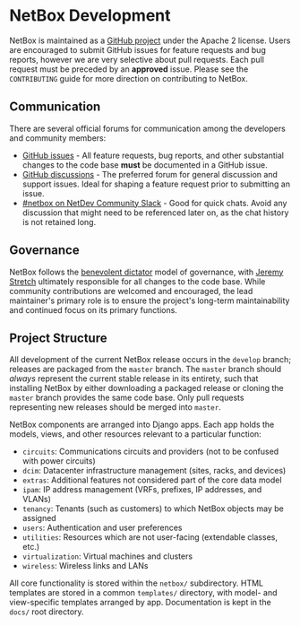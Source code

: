 # NetBox Development

NetBox is maintained as a [GitHub project](https://github.com/netbox-community/netbox) under the Apache 2 license. Users are encouraged to submit GitHub issues for feature requests and bug reports, however we are very selective about pull requests. Each pull request must be preceded by an **approved** issue. Please see the `CONTRIBUTING` guide for more direction on contributing to NetBox.

## Communication

There are several official forums for communication among the developers and community members:

* [GitHub issues](https://github.com/netbox-community/netbox/issues) - All feature requests, bug reports, and other substantial changes to the code base **must** be documented in a GitHub issue.
* [GitHub discussions](https://github.com/netbox-community/netbox/discussions) - The preferred forum for general discussion and support issues. Ideal for shaping a feature request prior to submitting an issue.
* [#netbox on NetDev Community Slack](https://netdev.chat/) - Good for quick chats. Avoid any discussion that might need to be referenced later on, as the chat history is not retained long.

## Governance

NetBox follows the [benevolent dictator](http://oss-watch.ac.uk/resources/benevolentdictatorgovernancemodel) model of governance, with [Jeremy Stretch](https://github.com/jeremystretch) ultimately responsible for all changes to the code base. While community contributions are welcomed and encouraged, the lead maintainer's primary role is to ensure the project's long-term maintainability and continued focus on its primary functions.

## Project Structure

All development of the current NetBox release occurs in the `develop` branch; releases are packaged from the `master` branch. The `master` branch should _always_ represent the current stable release in its entirety, such that installing NetBox by either downloading a packaged release or cloning the `master` branch provides the same code base. Only pull requests representing new releases should be merged into `master`.

NetBox components are arranged into Django apps. Each app holds the models, views, and other resources relevant to a particular function:

* `circuits`: Communications circuits and providers (not to be confused with power circuits)
* `dcim`: Datacenter infrastructure management (sites, racks, and devices)
* `extras`: Additional features not considered part of the core data model
* `ipam`: IP address management (VRFs, prefixes, IP addresses, and VLANs)
* `tenancy`: Tenants (such as customers) to which NetBox objects may be assigned
* `users`: Authentication and user preferences
* `utilities`: Resources which are not user-facing (extendable classes, etc.)
* `virtualization`: Virtual machines and clusters
* `wireless`: Wireless links and LANs

All core functionality is stored within the `netbox/` subdirectory. HTML templates are stored in a common `templates/` directory, with model- and view-specific templates arranged by app. Documentation is kept in the `docs/` root directory.

